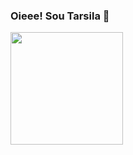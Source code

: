 ### Oieee! Sou Tarsila 👋
<div>
  <a href = "https://github.com/TarsilaNascMartins">
  <img height = "180cm" src = "https://github-readme-stats.vercel.app/api/top-langs/?username=TarsilaNascMartins"
 
  </div>









<!--
**TarsilaNascMartins/TarsilaNascMartins** is a ✨ _special_ ✨ repository because its `README.md` (this file) appears on your GitHub profile.

Here are some ideas to get you started:

- 🔭 I’m currently working on ...
- 🌱 I’m currently learning ...
- 👯 I’m looking to collaborate on ...
- 🤔 I’m looking for help with ...
- 💬 Ask me about ...
- 📫 How to reach me: ...
- 😄 Pronouns: ...
- ⚡ Fun fact: ...
-->
